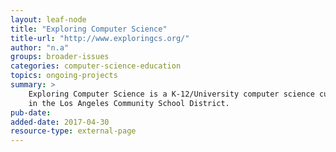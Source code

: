 ```yaml
---
layout: leaf-node
title: "Exploring Computer Science"
title-url: "http://www.exploringcs.org/"
author: "n.a"
groups: broader-issues
categories: computer-science-education
topics: ongoing-projects
summary: >
    Exploring Computer Science is a K-12/University computer science curriculum program 
    in the Los Angeles Community School District.
pub-date: 
added-date: 2017-04-30
resource-type: external-page
---
```

